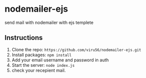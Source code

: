 # nodemailer-ejs

send mail with nodemailer with ejs templete

## Instructions

1. Clone the repo: `https://github.com/viru56/nodemailer-ejs.git`
2. Install packages: `npm install`
3. Add your email username and password in auth
4. Start the server: `node index.js`
5. check your recepient mail.
